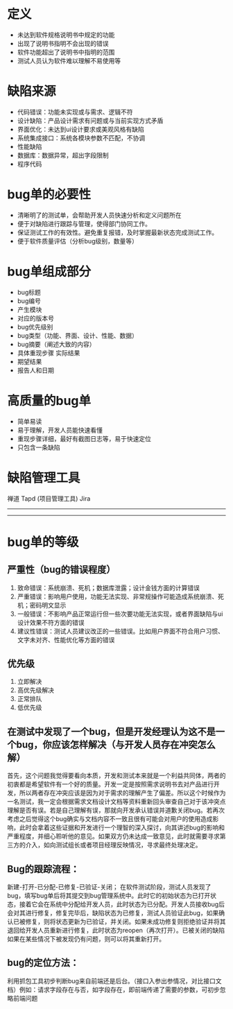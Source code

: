 # 定义
+ 未达到软件规格说明书中规定的功能
+ 出现了说明书指明不会出现的错误
+ 软件功能超出了说明书中指明的范围
+ 测试人员认为软件难以理解不易使用等
# 缺陷来源
+ 代码错误：功能未实现或与需求、逻辑不符
+ 设计缺陷：产品设计需求有问题或与当前实现方式矛盾
+ 界面优化：未达到ui设计要求或美观风格有缺陷
+ 系统集成接口：系统各模块参数不匹配，不协调
+ 性能缺陷
+ 数据库：数据异常，超出字段限制
+ 程序代码
# bug单的必要性
+ 清晰明了的测试单，会帮助开发人员快速分析和定义问题所在
+ 便于对缺陷进行跟踪与管理，使得部门协同工作。
+ 保证测试工作的有效性。避免重复报错，及时掌握最新状态完成测试工作。
+ 便于软件质量评估（分析bug级别，数量等）
# bug单组成部分
+ bug标题
+ bug编号
+ 产生模块
+ 对应的版本号
+ bug优先级别
+ bug类型（功能、界面、设计、性能、数据）
+ bug摘要（阐述大致的内容）
+ 具体重现步骤 实际结果
+ 期望结果
+ 报告人和日期
# 高质量的bug单
+ 简单易读
+ 易于理解，开发人员能快速看懂
+ 重现步骤详细，最好有截图日志等，易于快速定位
+ 只包含一条缺陷

# 缺陷管理工具
禅道 Tapd (项目管理工具) Jira

-----
-----
# bug单的等级
## 严重性（bug的错误程度）
1. 致命错误：系统崩溃、死机；数据库泄露；设计金钱方面的计算错误
2. 严重错误：影响用户使用，功能无法实现、非常规操作可能造成系统崩溃、死机；密码明文显示
3. 一般错误：不影响产品正常运行但一些次要功能无法实现，或者界面缺陷与ui设计效果不符方面的错误
4. 建议性错误：测试人员建议改正的一些错误。比如用户界面不符合用户习惯、文字未对齐、性能优化等方面的错误
## 优先级
1. 立即解决
2. 高优先级解决
3. 正常排队
4. 低优先级

## 在测试中发现了一个bug，但是开发经理认为这不是一个bug，你应该怎样解决（与开发人员存在冲突怎么解）
首先，这个问题我觉得要看向本质，开发和测试本来就是一个利益共同体，两者的初衷都是希望软件有一个好的质量。开发一定是按照需求说明书去对产品进行开发，所以两者存在冲突应该是因为对于需求的理解产生了偏差。所以这个时候作为一名测试，我一定会根据需求文档设计文档等资料重新回头审查自己对于该冲突点理解是否有误。若是自己理解有误，那就向开发承认错误并道歉关闭bug。若再次考虑之后觉得这个bug确实与文档内容不一致且很有可能会对用户的使用造成影响，此时会拿着这些证据和开发进行一个理智的深入探讨，向其讲述bug的影响和严重程度，并细心聆听他的意见。如果双方仍未达成一致意见，此时就需要寻求第三方的介入，如向测试组长或者项目经理反映情况，寻求最终处理决定。



## Bug的跟踪流程：
新建-打开-已分配-已修复-已验证-关闭；
在软件测试阶段，测试人员发现了bug，填写bug单后将其提交到bug管理系统中。此时它的初始状态为已打开状态，接着它会在系统中分配给开发人员，此时状态为已分配。开发人员接收bug后会对其进行修复，修复完毕后，缺陷状态为已修复，测试人员验证此bug，如果确认已被修复，则将状态更新为已验证，并关闭。如果未成功修复则拒绝验证并将其退回给开发人员重新进行修复，此时状态为reopen（再次打开）。已被关闭的缺陷如果在某些情况下被发现仍有问题，则可以将其重新打开。

## bug的定位方法：
利用抓包工具初步判断bug来自前端还是后台。（接口入参出参情况，对比接口文档）例如：请求字段存在与否，如字段存在，即前端传递了需要的参数，可初步忽略前端问题
